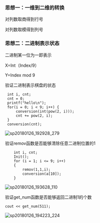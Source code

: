 ### 思想一：一维到二维的转换

对列数取商得到行号

对列数取模得到列号

### 思想二：二进制表示状态

二进制某一位为一即表示

X=Int（Index/9）

Y=Index mod 9

验证二进制表示棋盘的状态

```
 int i, cnt;
 cnt = 0;
 printf("hello\n");
 for(i = 0; i < 9; i++) {
     conversion(int(pow(2, i)));
     cnt += pow(2, i);
 }
 conversion(cnt);
```

 ![![sp20180126_192928_279](file:///D:/Snipaste-1.16.2-x86/history/SRYRC2/sp20180126_192928_279.png?lastModify=1516937962)](D:\Snipaste-1.16.2-x86\history\SRYRC2\sp20180126_192928_279.png)

验证remov函数是否能够清除任意二进制位置的1

```
	int i, cnt;
    Init();
    for (i = 1; i <= 9; i++)
    {
        remov(1,1,i);
        conversion(a[10]);
    }
```

 

 ![sp20180126_193628_110](D:\Snipaste-1.16.2-x86\history\SRYRC2\sp20180126_193628_110.png)

验证get_num函数是否能够返回二进制1的个数

```
cout << get_num(511);
```

 ![sp20180126_194223_224](D:\Snipaste-1.16.2-x86\history\SRYRC2\sp20180126_194223_224.png)

